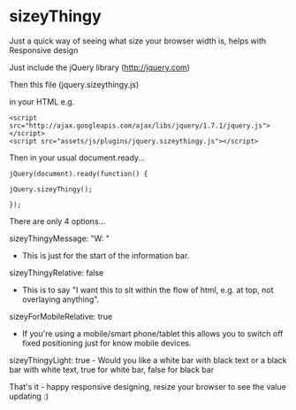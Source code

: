sizeyThingy
===========

Just a quick way of seeing what size your browser width is, helps with Responsive design

Just include the jQuery library (http://jquery.com)

Then this file (jquery.sizeythingy.js)

in your HTML e.g.

    <script src="http://ajax.googleapis.com/ajax/libs/jquery/1.7.1/jquery.js"></script> 
    <script src="assets/js/plugins/jquery.sizeythingy.js"></script> 

Then in your usual document.ready...


    jQuery(document).ready(function() {

    jQuery.sizeyThingy(); 
    
    });

There are only 4 options...

sizeyThingyMessage: "W: "
- This is just for the start of the information bar.

sizeyThingyRelative: false
- This is to say "I want this to sit within the flow of html, e.g. at top, not overlaying anything".

sizeyForMobileRelative: true
- If you're using a mobile/smart phone/tablet this allows you to switch off fixed positioning just for know mobile devices.

sizeyThingyLight: true - Would you like a white bar with black text or a black bar with white text, true for white bar, false for black bar

That's it - happy responsive designing, resize your browser to see the value updating :)